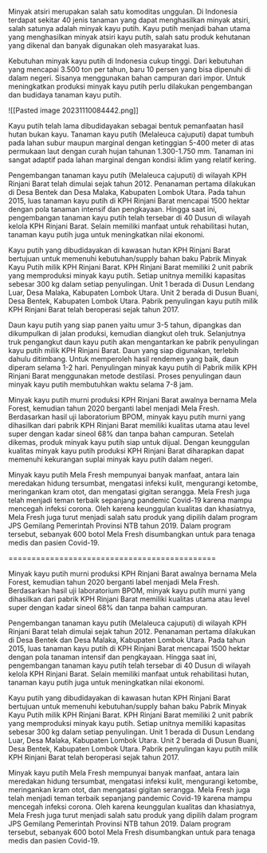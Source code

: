 Minyak atsiri merupakan salah satu komoditas unggulan. Di Indonesia terdapat sekitar 40 jenis tanaman yang dapat menghasilkan minyak atsiri, salah satunya adalah minyak kayu putih. Kayu putih menjadi bahan utama yang menghasilkan minyak atsiri kayu putih, salah satu produk kehutanan yang dikenal dan banyak digunakan oleh masyarakat luas. 

Kebutuhan minyak kayu putih di Indonesia cukup tinggi. Dari kebutuhan yang mencapai 3.500 ton per tahun, baru 10 persen yang bisa dipenuhi di dalam negeri. Sisanya menggunakan bahan campuran dari impor. Untuk meningkatkan produksi minyak kayu putih perlu dilakukan pengembangan dan budidaya tanaman kayu putih.

![[Pasted image 20231110084442.png]]

Kayu putih telah lama dibudidayakan sebagai bentuk pemanfaatan hasil hutan bukan kayu. Tanaman kayu putih (Melaleuca cajuputi) dapat tumbuh pada lahan subur maupun marginal dengan ketinggian 5-400 meter di atas permukaan laut dengan curah hujan tahunan 1.300-1.750 mm. Tanaman ini sangat adaptif pada lahan marginal dengan kondisi iklim yang relatif kering.

Pengembangan tanaman kayu putih (Melaleuca cajuputi) di wilayah KPH Rinjani Barat telah dimulai sejak tahun 2012. Penanaman pertama dilakukan di Desa Bentek dan Desa Malaka, Kabupaten Lombok Utara. Pada tahun 2015, luas tanaman kayu putih di KPH Rinjani Barat mencapai 1500 hektar dengan pola tanaman intensif dan pengkayaan. Hingga saat ini, pengembangan tanaman kayu putih telah tersebar di 40 Dusun di wilayah kelola KPH Rinjani Barat. Selain memiliki manfaat untuk rehabilitasi hutan, tanaman kayu putih juga untuk meningkatkan nilai ekonomi. 

Kayu putih yang dibudidayakan di kawasan hutan KPH Rinjani Barat bertujuan untuk memenuhi kebutuhan/supply bahan baku Pabrik Minyak Kayu Putih milik KPH Rinjani Barat. KPH Rinjani Barat memiliki 2 unit pabrik yang memproduksi minyak kayu putih. Setiap unitnya memiliki kapasitas sebesar 300 kg dalam setiap penyulingan. Unit 1 berada di Dusun Lendang Luar, Desa Malaka, Kabupaten Lombok Utara. Unit 2 berada di Dusun Buani, Desa Bentek, Kabupaten Lombok Utara. Pabrik penyulingan kayu putih milik KPH Rinjani Barat telah beroperasi sejak tahun 2017.

Daun kayu putih yang siap panen yaitu umur 3-5 tahun, dipangkas dan dikumpulkan di jalan produksi, kemudian diangkut oleh truk. Selanjutnya truk pengangkut daun kayu putih akan mengantarkan ke pabrik penyulingan kayu putih milik KPH Rinjani Barat. Daun yang siap digunakan, terlebih dahulu ditimbang. Untuk memperoleh hasil rendemen yang baik, daun diperam selama 1-2 hari. Penyulingan minyak kayu putih di Pabrik milik KPH Rinjani Barat menggunakan metode destilasi. Proses penyulingan daun minyak kayu putih membutuhkan waktu selama 7-8 jam. 

Minyak kayu putih murni produksi KPH Rinjani Barat awalnya bernama Mela Forest, kemudian tahun 2020 berganti label menjadi Mela Fresh. Berdasarkan hasil uji laboratorium BPOM, minyak kayu putih murni yang dihasilkan dari pabrik KPH Rinjani Barat memiliki kualitas utama atau level super dengan kadar sineol 68% dan tanpa bahan campuran. Setelah dikemas, produk minyak kayu putih siap untuk dijual. Dengan keunggulan kualitas minyak kayu putih produksi KPH Rinjani Barat diharapkan dapat memenuhi kekurangan suplai minyak kayu putih dalam negeri.

Minyak kayu putih Mela Fresh mempunyai banyak manfaat, antara lain meredakan hidung tersumbat, mengatasi infeksi kulit, mengurangi ketombe, meringankan kram otot, dan mengatasi gigitan serangga. Mela Fresh juga telah menjadi teman terbaik sepanjang pandemic Covid-19 karena mampu mencegah infeksi corona. Oleh karena keunggulan kualitas dan khasiatnya, Mela Fresh juga turut menjadi salah satu produk yang dipilih dalam program JPS Gemilang Pemerintah Provinsi NTB tahun 2019. Dalam program tersebut, sebanyak 600 botol Mela Fresh disumbangkan untuk para tenaga medis dan pasien Covid-19.


=============================================


Minyak kayu putih murni produksi KPH Rinjani Barat awalnya bernama Mela Forest, kemudian tahun 2020 berganti label menjadi Mela Fresh. Berdasarkan hasil uji laboratorium BPOM, minyak kayu putih murni yang dihasilkan dari pabrik KPH Rinjani Barat memiliki kualitas utama atau level super dengan kadar sineol 68% dan tanpa bahan campuran. 

Pengembangan tanaman kayu putih (Melaleuca cajuputi) di wilayah KPH Rinjani Barat telah dimulai sejak tahun 2012. Penanaman pertama dilakukan di Desa Bentek dan Desa Malaka, Kabupaten Lombok Utara. Pada tahun 2015, luas tanaman kayu putih di KPH Rinjani Barat mencapai 1500 hektar dengan pola tanaman intensif dan pengkayaan. Hingga saat ini, pengembangan tanaman kayu putih telah tersebar di 40 Dusun di wilayah kelola KPH Rinjani Barat. Selain memiliki manfaat untuk rehabilitasi hutan, tanaman kayu putih juga untuk meningkatkan nilai ekonomi.

Kayu putih yang dibudidayakan di kawasan hutan KPH Rinjani Barat bertujuan untuk memenuhi kebutuhan/supply bahan baku Pabrik Minyak Kayu Putih milik KPH Rinjani Barat. KPH Rinjani Barat memiliki 2 unit pabrik yang memproduksi minyak kayu putih. Setiap unitnya memiliki kapasitas sebesar 300 kg dalam setiap penyulingan. Unit 1 berada di Dusun Lendang Luar, Desa Malaka, Kabupaten Lombok Utara. Unit 2 berada di Dusun Buani, Desa Bentek, Kabupaten Lombok Utara. Pabrik penyulingan kayu putih milik KPH Rinjani Barat telah beroperasi sejak tahun 2017.

Minyak kayu putih Mela Fresh mempunyai banyak manfaat, antara lain meredakan hidung tersumbat, mengatasi infeksi kulit, mengurangi ketombe, meringankan kram otot, dan mengatasi gigitan serangga. Mela Fresh juga telah menjadi teman terbaik sepanjang pandemic Covid-19 karena mampu mencegah infeksi corona. Oleh karena keunggulan kualitas dan khasiatnya, Mela Fresh juga turut menjadi salah satu produk yang dipilih dalam program JPS Gemilang Pemerintah Provinsi NTB tahun 2019. Dalam program tersebut, sebanyak 600 botol Mela Fresh disumbangkan untuk para tenaga medis dan pasien Covid-19.